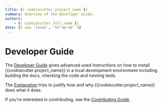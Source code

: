 ```yaml
---
title: {{ cookiecutter.project_name }}
summary: Overview of the Developer Guide.
authors:
    - {{ cookiecutter.full_name }} 
date: {% now 'local', '%Y-%m-%d' %}
---
```


# Developer Guide

The [Developer Guide](development.md) gives advanced used instructions on how to install {{cookiecutter.project_name}} in a local development environment including building the docs, checking the code and running tests.

The [Explanation](explanation.md) tries to justify how and why {{cookiecutter.project_name}} does what it does.

If you're interested in contributing, see the [Contributing Guide](../about/CONTRIBUTING.md).
